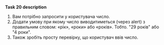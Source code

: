 **Task 20 description**

1. Вам потрібно запросити у користувача число. 
2. Додати умову при якому число виводитиметься (через alert) з правильним словом: «рік», «роки» або «років». Тобто. "29 років" або "4 роки".
3. Також зробіть просту перевірку, що користувач ввів число.